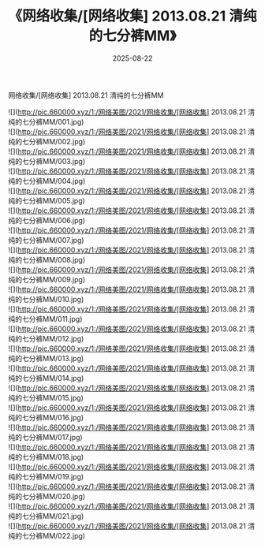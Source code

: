 ﻿---
layout: post
title:  《网络收集/[网络收集] 2013.08.21 清纯的七分裤MM》
date:   2025-08-22
img: http://pic.660000.xyz/1:/网络美图/2021/网络收集/[网络收集] 2013.08.21 清纯的七分裤MM/000.jpg
categories: [美女, 清纯, 唯美]
---

网络收集/[网络收集] 2013.08.21 清纯的七分裤MM

 ![](http://pic.660000.xyz/1:/网络美图/2021/网络收集/[网络收集] 2013.08.21 清纯的七分裤MM/001.jpg) <br>![](http://pic.660000.xyz/1:/网络美图/2021/网络收集/[网络收集] 2013.08.21 清纯的七分裤MM/002.jpg) <br>![](http://pic.660000.xyz/1:/网络美图/2021/网络收集/[网络收集] 2013.08.21 清纯的七分裤MM/003.jpg) <br>![](http://pic.660000.xyz/1:/网络美图/2021/网络收集/[网络收集] 2013.08.21 清纯的七分裤MM/004.jpg) <br>![](http://pic.660000.xyz/1:/网络美图/2021/网络收集/[网络收集] 2013.08.21 清纯的七分裤MM/005.jpg) <br>![](http://pic.660000.xyz/1:/网络美图/2021/网络收集/[网络收集] 2013.08.21 清纯的七分裤MM/006.jpg) <br>![](http://pic.660000.xyz/1:/网络美图/2021/网络收集/[网络收集] 2013.08.21 清纯的七分裤MM/007.jpg) <br>![](http://pic.660000.xyz/1:/网络美图/2021/网络收集/[网络收集] 2013.08.21 清纯的七分裤MM/008.jpg) <br>![](http://pic.660000.xyz/1:/网络美图/2021/网络收集/[网络收集] 2013.08.21 清纯的七分裤MM/009.jpg) <br>![](http://pic.660000.xyz/1:/网络美图/2021/网络收集/[网络收集] 2013.08.21 清纯的七分裤MM/010.jpg) <br>![](http://pic.660000.xyz/1:/网络美图/2021/网络收集/[网络收集] 2013.08.21 清纯的七分裤MM/011.jpg) <br>![](http://pic.660000.xyz/1:/网络美图/2021/网络收集/[网络收集] 2013.08.21 清纯的七分裤MM/012.jpg) <br>![](http://pic.660000.xyz/1:/网络美图/2021/网络收集/[网络收集] 2013.08.21 清纯的七分裤MM/013.jpg) <br>![](http://pic.660000.xyz/1:/网络美图/2021/网络收集/[网络收集] 2013.08.21 清纯的七分裤MM/014.jpg) <br>![](http://pic.660000.xyz/1:/网络美图/2021/网络收集/[网络收集] 2013.08.21 清纯的七分裤MM/015.jpg) <br>![](http://pic.660000.xyz/1:/网络美图/2021/网络收集/[网络收集] 2013.08.21 清纯的七分裤MM/016.jpg) <br>![](http://pic.660000.xyz/1:/网络美图/2021/网络收集/[网络收集] 2013.08.21 清纯的七分裤MM/017.jpg) <br>![](http://pic.660000.xyz/1:/网络美图/2021/网络收集/[网络收集] 2013.08.21 清纯的七分裤MM/018.jpg) <br>![](http://pic.660000.xyz/1:/网络美图/2021/网络收集/[网络收集] 2013.08.21 清纯的七分裤MM/019.jpg) <br>![](http://pic.660000.xyz/1:/网络美图/2021/网络收集/[网络收集] 2013.08.21 清纯的七分裤MM/020.jpg) <br>![](http://pic.660000.xyz/1:/网络美图/2021/网络收集/[网络收集] 2013.08.21 清纯的七分裤MM/021.jpg) <br>![](http://pic.660000.xyz/1:/网络美图/2021/网络收集/[网络收集] 2013.08.21 清纯的七分裤MM/022.jpg) <br>